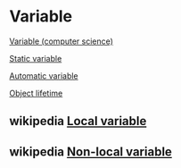 # Variable

[Variable (computer science)](https://en.wikipedia.org/wiki/Variable_(computer_science))

[Static variable](https://en.wikipedia.org/wiki/Static_variable)

[Automatic variable](https://en.wikipedia.org/wiki/Automatic_variable)

[Object lifetime](https://en.wikipedia.org/wiki/Object_lifetime)



## wikipedia [Local variable](https://en.wikipedia.org/wiki/Local_variable)



## wikipedia [Non-local variable](https://en.wikipedia.org/wiki/Non-local_variable)

